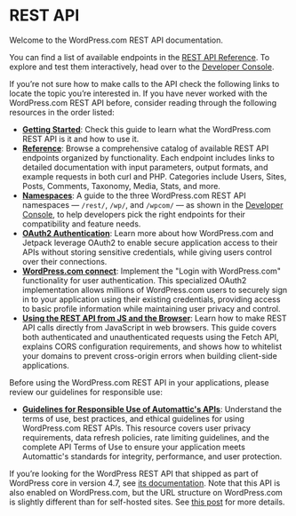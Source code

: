 # REST API

Welcome to the WordPress.com REST API documentation. 

You can find a list of available endpoints in the [REST API Reference](https://developer.wordpress.com/docs/api/reference). To explore and test them interactively, head over to the [Developer Console](https://developer.wordpress.com/docs/api/console/).

If you’re not sure how to make calls to the API check the following links to locate the topic you’re interested in. If you have never worked with the WordPress.com REST API before, consider reading through the following resources in the order listed:

- **[Getting Started](https://developer.wordpress.com/docs/api/getting-started/)**: Check this guide to learn what the WordPress.com REST API is it and how to use it.
- **[Reference](https://developer.wordpress.com/docs/api/reference/)**: Browse a comprehensive catalog of available REST API endpoints organized by functionality. Each endpoint includes links to detailed documentation with input parameters, output formats, and example requests in both curl and PHP. Categories include Users, Sites, Posts, Comments, Taxonomy, Media, Stats, and more.
- **[Namespaces](https://developer.wordpress.com/docs/api/namespaces/)**: A guide to the three WordPress.com REST API namespaces — `/rest/`, `/wp/`, and `/wpcom/` — as shown in the  [Developer Console](https://developer.wordpress.com/docs/api/console/), to help developers pick the right endpoints for their compatibility and feature needs.
- **[OAuth2 Authentication](https://developer.wordpress.com/docs/oauth2/)**: Learn more about how WordPress.com and Jetpack leverage OAuth2 to enable secure application access to their APIs without storing sensitive credentials, while giving users control over their connections.
- **[WordPress.com connect](https://developer.wordpress.com/docs/wpcc/)**: Implement the "Login with WordPress.com" functionality for user authentication. This specialized OAuth2 implementation allows millions of WordPress.com users to securely sign in to your application using their existing credentials, providing access to basic profile information while maintaining user privacy and control.
- **[Using the REST API from JS and the Browser](https://developer.wordpress.com/docs/rest-api-javascript/)**: Learn how to make REST API calls directly from JavaScript in web browsers. This guide covers both authenticated and unauthenticated requests using the Fetch API, explains CORS configuration requirements, and shows how to whitelist your domains to prevent cross-origin errors when building client-side applications.

Before using the WordPress.com REST API in your applications, please review our guidelines for responsible use:

- **[Guidelines for Responsible Use of Automattic's APIs](https://developer.wordpress.com/docs/guidelines-for-responsible-use-of-automattics-apis/)**: Understand the terms of use, best practices, and ethical guidelines for using WordPress.com REST APIs. This resource covers user privacy requirements, data refresh policies, rate limiting guidelines, and the complete API Terms of Use to ensure your application meets Automattic's standards for integrity, performance, and user protection.

If you’re looking for the WordPress REST API that shipped as part of WordPress core in version 4.7, see [its documentation](https://developer.wordpress.org/rest-api/). Note that this API is also enabled on WordPress.com, but the URL structure on WordPress.com is slightly different than for self-hosted sites. See [this post](https://developer.wordpress.com/2016/11/11/wordpress-rest-api-on-wordpress-com/) for more details.